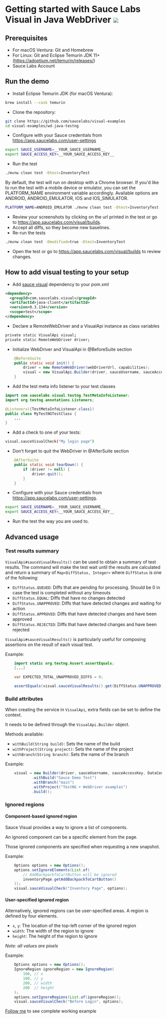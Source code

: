 # Getting started with Sauce Labs Visual in Java WebDriver [![](https://badgen.net/badge/Run%20this%20/README/5B3ADF?icon=https://runme.dev/img/logo.svg)](https://runme.dev/api/runme?repository=git%40github.com%3Asaucelabs%2Fvisual-examples.git)

## Prerequisites

- For macOS Ventura: Git and Homebrew
- For Linux: Git and Eclipse Temurin JDK 11+ (https://adoptium.net/temurin/releases/)
- Sauce Labs Account

## Run the demo

- Install Eclipse Temurin JDK (for macOS Ventura):

```sh { name=java }
brew install --cask temurin
```

- Clone the repository:

```sh { name=clone }
git clone https://github.com/saucelabs/visual-examples
cd visual-examples/wd-java-testng
```

- Configure with your Sauce credentials from https://app.saucelabs.com/user-settings

```sh { name=set-credentials }
export SAUCE_USERNAME=__YOUR_SAUCE_USERNAME__
export SAUCE_ACCESS_KEY=__YOUR_SAUCE_ACCESS_KEY__
```

- Run the test

```sh { name=mvn-run-test }
./mvnw clean test -Dtest=InventoryTest
```

By default, the test will run on desktop with a Chrome browser.
If you'd like to run the test with a mobile device or emulator,
you can set the PLATFORM_NAME environment variable accordingly.
Available options are ANDROID, ANDROID_EMULATOR, IOS and IOS_SIMULATOR.

```sh { name=mvn-run-test-android-emulator }
PLATFORM_NAME=ANDROID_EMULATOR ./mvnw clean test -Dtest=InventoryTest
```

- Review your screenshots by clicking on the url printed in the test or go to https://app.saucelabs.com/visual/builds.
- Accept all diffs, so they become new baselines.
- Re-run the tests

```sh { name=mvn-run-test-modified }
./mvnw clean test -Dmodified=true -Dtest=InventoryTest
```

- Open the test or go to https://app.saucelabs.com/visual/builds to review changes.

## How to add visual testing to your setup

- Add [sauce visual](https://central.sonatype.com/artifact/com.saucelabs.visual/java-client) dependency
   to your pom.xml

```xml
<dependency>
  <groupId>com.saucelabs.visual</groupId>
  <artifactId>java-client</artifactId>
  <version>0.3.134</version>
  <scope>test</scope>
</dependency>
```

- Declare a RemoteWebDriver and a VisualApi instance as class variables

```sh
private static VisualApi visual;
private static RemoteWebDriver driver;
```

- Initialize WebDriver and VisualApi in @BeforeSuite section

```java
    @BeforeSuite
    public static void init() {
        driver = new RemoteWebDriver(webDriverUrl, capabilities);
        visual = new VisualApi.Builder(driver, sauceUsername, sauceAccessKey, DataCenter.US_WEST_1).build();
    }
```

- Add the test meta info listener to your test classes

```java
import com.saucelabs.visual.testng.TestMetaInfoListener;
import org.testng.annotations.Listeners;

@Listeners({TestMetaInfoListener.class})
public class MyTestNGTestClass {
    ...
}
```

- Add a check to one of your tests:

```sh
visual.sauceVisualCheck("My login page")
```

- Don't forget to quit the WebDriver in @AfterSuite section

```java
    @AfterSuite
    public static void tearDown() {
        if (driver != null) {
            driver.quit();
        }
    }
```

- Configure with your Sauce credentials from https://app.saucelabs.com/user-settings.

```sh
export SAUCE_USERNAME=__YOUR_SAUCE_USERNAME__
export SAUCE_ACCESS_KEY=__YOUR_SAUCE_ACCESS_KEY__
```

- Run the test the way you are used to.

## Advanced usage

### Test results summary

`VisualApi#sauceVisualResults()` can be used to obtain a summary of test results. The command will make the test wait until the results are calculated and return a summary of `Map<DiffStatus, Integer>` where `DiffStatus` is one of the following:

- `DiffStatus.QUEUED`: Diffs that are pending for processing. Should be 0 in case the test is completed without any timeouts
- `DiffStatus.EQUAL`: Diffs that have no changes detected
- `DiffStatus.UNAPPROVED`: Diffs that have detected changes and waiting for action
- `DiffStatus.APPROVED`: Diffs that have detected changes and have been approved
- `DiffStatus.REJECTED`: Diffs that have detected changes and have been rejected

`VisualApi#sauceVisualResults()` is particularly useful for composing assertions on the result of each visual test.

Example:

```java
    import static org.testng.Assert.assertEquals;
    [...]
    
    var EXPECTED_TOTAL_UNAPPROVED_DIFFS = 0;

    assertEquals(visual.sauceVisualResults().get(DiffStatus.UNAPPROVED), EXPECTED_TOTAL_UNAPPROVED_DIFFS);
```

### Build attributes

When creating the service in `VisualApi`, extra fields can be set to define the context.

It needs to be defined through the `VisualApi.Builder` object.

Methods available:

- `withBuild(String build)`: Sets the name of the build
- `withProject(String project)`: Sets the name of the project
- `withBranch(String branch)`: Sets the name of the branch

Example:

```java
    visual = new Builder(driver, sauceUsername, sauceAccessKey, DataCenter.US_WEST_1)
            .withBuild("Sauce Demo Test")
            .withBranch("main")
            .withProject("TestNG + WebDriver examples")
            .build();
```

### Ignored regions

#### Component-based ignored region

Sauce Visual provides a way to ignore a list of components.

An ignored component can be a specific element from the page.

Those ignored components are specified when requesting a new snapshot.

Example:

```java
    Options options = new Options();
    options.setIgnoreElements(List.of(
        // AddBackpackToCartButton will be ignored
        inventoryPage.getAddBackpackToCartButton()
    ));
    visual.sauceVisualCheck("Inventory Page", options);
```

#### User-specified ignored region

Alternatively, ignored regions can be user-specified areas. A region is defined by four elements.

- `x`, `y`: The location of the top-left corner of the ignored region
- `width`: The width of the region to ignore
- `height`: The height of the region to ignore

*Note: all values are pixels*

Example:

```java
    Options options = new Options();
    IgnoreRegion ignoreRegion = new IgnoreRegion(
        100, // x
        100, // y
        200, // width
        200  // height
    );
    options.setIgnoreRegions(List.of(ignoreRegion));
    visual.sauceVisualCheck("Before Login", options);
```

[Follow me](/wd-java-testng/src/test/java/com/example/InventoryIgnoreRegionsTest.java#L38-L50) to see complete working example